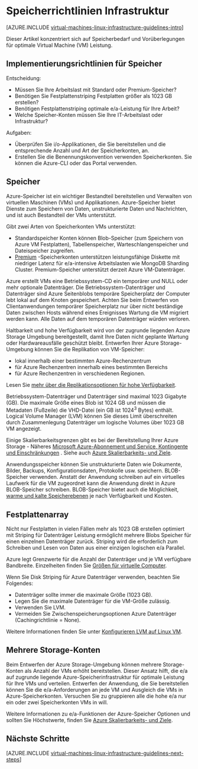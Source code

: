 <properties
    pageTitle="Storage Solutions Richtlinien | Microsoft Azure"
    description="Erfahren Sie mehr über wichtigen Entwurf und Implementierung von Richtlinien zur Bereitstellung von Storage Solutions in Azure Infrastrukturdienste."
    documentationCenter=""
    services="virtual-machines-linux"
    authors="iainfoulds"
    manager="timlt"
    editor=""
    tags="azure-resource-manager"/>

<tags
    ms.service="virtual-machines-linux"
    ms.workload="infrastructure-services"
    ms.tgt_pltfrm="vm-linux"
    ms.devlang="na"
    ms.topic="article"
    ms.date="09/08/2016"
    ms.author="iainfou"/>

# <a name="storage-infrastructure-guidelines"></a>Speicherrichtlinien Infrastruktur

[AZURE.INCLUDE [virtual-machines-linux-infrastructure-guidelines-intro](../../includes/virtual-machines-linux-infrastructure-guidelines-intro.md)] 

Dieser Artikel konzentriert sich auf Speicherbedarf und Vorüberlegungen für optimale Virtual Machine (VM) Leistung.


## <a name="implementation-guidelines-for-storage"></a>Implementierungsrichtlinien für Speicher

Entscheidung:

- Müssen Sie Ihre Arbeitslast mit Standard oder Premium-Speicher?
- Benötigen Sie Festplattenstriping Festplatten größer als 1023 GB erstellen?
- Benötigen Festplattenstriping optimale e/a-Leistung für Ihre Arbeit?
- Welche Speicher-Konten müssen Sie Ihre IT-Arbeitslast oder Infrastruktur?

Aufgaben:

- Überprüfen Sie i/o-Applikationen, die Sie bereitstellen und die entsprechende Anzahl und Art der Speicherkonten, an.
- Erstellen Sie die Benennungskonvention verwenden Speicherkonten. Sie können die Azure-CLI oder das Portal verwenden.


## <a name="storage"></a>Speicher

Azure-Speicher ist ein wichtiger Bestandteil bereitstellen und Verwalten von virtuellen Maschinen (VMs) und Applikationen. Azure-Speicher bietet Dienste zum Speichern von Daten, unstrukturierte Daten und Nachrichten, und ist auch Bestandteil der VMs unterstützt.

Gibt zwei Arten von Speicherkonten VMs unterstützt:

- Standardspeicher Konten können Blob-Speicher (zum Speichern von Azure VM Festplatten), Tabellenspeicher, Warteschlangenspeicher und Dateispeicher zugreifen.
- [Premium](../storage/storage-premium-storage.md) -Speicherkonten unterstützen leistungsfähige Diskette mit niedriger Latenz für e/a-intensive Arbeitslasten wie MongoDB Sharding Cluster. Premium-Speicher unterstützt derzeit Azure VM-Datenträger.

Azure erstellt VMs eine Betriebssystem-CD ein temporärer und NULL oder mehr optionale Datenträger. Die Betriebssystem-Datenträger und Datenträger sind Azure Seitenblobs temporäre Speicherplatz der Computer lebt lokal auf dem Knoten gespeichert. Achten Sie beim Entwerfen von Clientanwendungen temporärer Speicherplatz nur über nicht beständige Daten zwischen Hosts während eines Ereignisses Wartung die VM migriert werden kann. Alle Daten auf dem temporären Datenträger würden verloren.

Haltbarkeit und hohe Verfügbarkeit wird von der zugrunde liegenden Azure Storage Umgebung bereitgestellt, damit Ihre Daten nicht geplante Wartung oder Hardwareausfälle geschützt bleibt. Entwerfen Ihrer Azure Storage-Umgebung können Sie die Replikation von VM-Speicher:

- lokal innerhalb einer bestimmten Azure-Rechenzentrum
- für Azure Rechenzentren innerhalb eines bestimmten Bereichs
- für Azure Rechenzentren in verschiedenen Regionen.

Lesen Sie [mehr über die Replikationsoptionen für hohe Verfügbarkeit](../storage/storage-introduction.md#replication-for-durability-and-high-availability).

Betriebssystem-Datenträger und Datenträger sind maximal 1023 Gigabyte (GB). Die maximale Größe eines Blob ist 1024 GB und müssen die Metadaten (Fußzeile) die VHD-Datei (ein GB ist 1024<sup>3</sup> Bytes) enthält. Logical Volume Manager (LVM) können Sie dieses Limit überschreiten durch Zusammenlegung Datenträger um logische Volumes über 1023 GB VM angezeigt.

Einige Skalierbarkeitsgrenzen gibt es bei der Bereitstellung Ihrer Azure Storage - Näheres [Microsoft Azure-Abonnement und Service, Kontingente und Einschränkungen](azure-subscription-service-limits.md#storage-limits) . Siehe auch [Azure Skalierbarkeits- und Ziele](../storage/storage-scalability-targets.md).

Anwendungsspeicher können Sie unstrukturierte Daten wie Dokumente, Bilder, Backups, Konfigurationsdaten, Protokolle usw. speichern. BLOB-Speicher verwenden. Anstatt der Anwendung schreiben auf ein virtuelles Laufwerk für die VM zugeordnet kann die Anwendung direkt in Azure BLOB-Speicher schreiben. BLOB-Speicher bietet auch die Möglichkeit, [warme und kalte Speicherebenen](../storage/storage-blob-storage-tiers.md) je nach Verfügbarkeit und Kosten.


## <a name="striped-disks"></a>Festplattenarray
Nicht nur Festplatten in vielen Fällen mehr als 1023 GB erstellen optimiert mit Striping für Datenträger Leistung ermöglicht mehrere Blobs Speicher für einen einzelnen Datenträger zurück. Striping wird die erforderlich zum Schreiben und Lesen von Daten aus einer einzigen logischen e/a Parallel.

Azure legt Grenzwerte für die Anzahl der Datenträger und je VM verfügbare Bandbreite. Einzelheiten finden Sie [Größen für virtuelle Computer](virtual-machines-linux-sizes.md).

Wenn Sie Disk Striping für Azure Datenträger verwenden, beachten Sie Folgendes:

- Datenträger sollte immer die maximale Größe (1023 GB).
- Legen Sie die maximale Datenträger für die VM-Größe zulässig.
- Verwenden Sie LVM.
- Vermeiden Sie Zwischenspeicherungsoptionen Azure Datenträger (Cachingrichtlinie = None).

Weitere Informationen finden Sie unter [Konfigurieren LVM auf Linux VM](virtual-machines-linux-configure-lvm.md).


## <a name="multiple-storage-accounts"></a>Mehrere Storage-Konten

Beim Entwerfen der Azure Storage-Umgebung können mehrere Storage-Konten als Anzahl der VMs erhöht bereitstellen. Dieser Ansatz hilft, die e/a auf zugrunde liegende Azure-Speicherinfrastruktur für optimale Leistung für Ihre VMs und verteilen. Entwerfen der Anwendung, die Sie bereitstellen können Sie die e/a-Anforderungen an jede VM und Ausgleich die VMs in Azure-Speicherkonten. Versuchen Sie zu gruppieren alle die hohe e/a nur ein oder zwei Speicherkonten VMs in will.

Weitere Informationen zu e/a-Funktionen der Azure-Speicher Optionen und sollten Sie Höchstwerte, finden Sie [Azure Skalierbarkeits- und Ziele](../storage/storage-scalability-targets.md).


## <a name="next-steps"></a>Nächste Schritte

[AZURE.INCLUDE [virtual-machines-linux-infrastructure-guidelines-next-steps](../../includes/virtual-machines-linux-infrastructure-guidelines-next-steps.md)] 